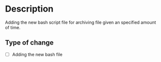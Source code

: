 # Description

Adding the new bash script file for archiving file given an specified amount of time.

## Type of change

- [ ] Adding the new bash file
